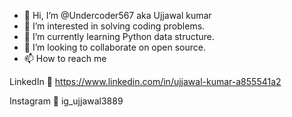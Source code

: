 - 👋 Hi, I’m @Undercoder567 aka Ujjawal kumar
- 👀 I’m interested in solving coding problems. 
- 🌱 I’m currently learning Python data structure. 
- 💞️ I’m looking to collaborate on open source. 
- 📫 How to reach me 

LinkedIn 🔗 https://www.linkedin.com/in/ujjawal-kumar-a855541a2

Instagram 🤳 ig_ujjawal3889

<!---
Undercoder567/Undercoder567 is a ✨ special ✨ repository because its `README.md` (this file) appears on your GitHub profile.
You can click the Preview link to take a look at your changes.
--->
